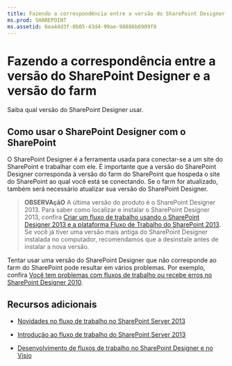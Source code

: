 ```yaml
---
title: Fazendo a correspondência entre a versão do SharePoint Designer e a versão do farm
ms.prod: SHAREPOINT
ms.assetid: 6ea44d3f-0b05-43d4-99ae-98886b6909f0
---
```



# Fazendo a correspondência entre a versão do SharePoint Designer e a versão do farm
Saiba qual versão do SharePoint Designer usar.
## Como usar o SharePoint Designer com o SharePoint
<a name="section1"> </a>

O SharePoint Designer é a ferramenta usada para conectar-se a um site do SharePoint e trabalhar com ele. É importante que a versão do SharePoint Designer corresponda à versão do farm do SharePoint que hospeda o site do SharePoint ao qual você está se conectando. Se o farm for atualizado, também será necessário atualizar sua versão do SharePoint Designer.
  
    
    

> **OBSERVAçãO**
> A última versão do produto é o SharePoint Designer 2013. Para saber como localizar e instalar o SharePoint Designer 2013, confira  [Criar um fluxo de trabalho usando o SharePoint Designer 2013 e a plataforma Fluxo de Trabalho do SharePoint 2013](creating-a-workflow-by-using-sharepoint-designer-2013-and-the-sharepoint-2013-wo.md). Se você já tiver uma versão mais antiga do SharePoint Designer instalada no computador, recomendamos que a desinstale antes de instalar a nova versão. 
  
    
    

Tentar usar uma versão do SharePoint Designer que não corresponde ao farm do SharePoint pode resultar em vários problemas. Por exemplo, confira  [Você tem problemas com fluxos de trabalho ou recebe erros no SharePoint Designer 2010](http://support.microsoft.com/kb/2794961).
  
    
    

  
    
    

## Recursos adicionais
<a name="bk_addresources"> </a>


-  [Novidades no fluxo de trabalho no SharePoint Server 2013](http://msdn.microsoft.com/library/6ab8a28b-fa2f-4530-8b55-a7f663bf15ea.aspx)
    
  
-  [Introdução ao fluxo de trabalho do SharePoint Server 2013](http://msdn.microsoft.com/library/cc73be76-a329-449f-90ab-86822b1c2ee8.aspx)
    
  
-  [Desenvolvimento de fluxos de trabalho no SharePoint Designer e no Visio](workflow-development-in-sharepoint-designer-and-visio.md)
    
  

  
    
    

